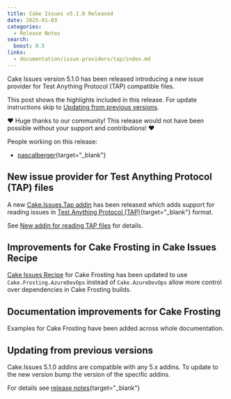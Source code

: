 ```yaml
---
title: Cake Issues v5.1.0 Released
date: 2025-01-03
categories:
  - Release Notes
search:
  boost: 0.5
links:
  - documentation/issue-providers/tap/index.md
---
```


Cake Issues version 5.1.0 has been released introducing a new issue provider for Test Anything Protocol (TAP) compatible files.

<!-- more -->

This post shows the highlights included in this release.
For update instructions skip to [Updating from previous versions](#updating-from-previous-versions).

❤ Huge thanks to our community! This release would not have been possible without your support and contributions! ❤

People working on this release:

* [pascalberger](https://github.com/pascalberger){target="_blank"}

## New issue provider for Test Anything Protocol (TAP) files

A new [Cake.Issues.Tap addin] has been released which adds support for reading issues in [Test Anything Protocol (TAP)]{target="_blank"} format.

See [New addin for reading TAP files](2025-01-03-tap-issue-provider.md) for details.

## Improvements for Cake Frosting in Cake Issues Recipe

[Cake Issues Recipe] for Cake Frosting has been updated to use `Cake.Frosting.AzureDevOps` instead of `Cake.AzureDevOps` allow
more control over dependencies in Cake Frosting builds.

## Documentation improvements for Cake Frosting

Examples for Cake Frosting have been added across whole documentation.

## Updating from previous versions

Cake.Issues 5.1.0 addins are compatible with any 5.x addins.
To update to the new version bump the version of the specific addins.

For details see [release notes](https://github.com/cake-contrib/Cake.Issues/releases/tag/5.1.0){target="_blank"}

[Cake.Issues.Tap addin]: ../../documentation/issue-providers/tap/index.md
[Test Anything Protocol (TAP)]: https://testanything.org/
[Cake Issues Recipe]: ../../documentation/recipe/index.md
